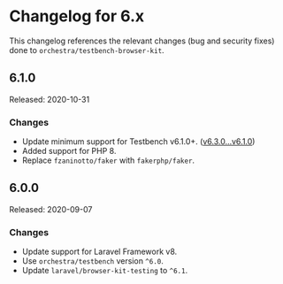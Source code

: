 # Changelog for 6.x

This changelog references the relevant changes (bug and security fixes) done to `orchestra/testbench-browser-kit`.

## 6.1.0

Released: 2020-10-31

### Changes

* Update minimum support for Testbench v6.1.0+. ([v6.3.0...v6.1.0](https://github.com/orchestral/testbench/compare/v6.3.0...v6.1.0))
* Added support for PHP 8.
* Replace `fzaninotto/faker` with `fakerphp/faker`.

## 6.0.0

Released: 2020-09-07

### Changes

* Update support for Laravel Framework v8.
* Use `orchestra/testbench` version `^6.0`.
* Update `laravel/browser-kit-testing` to `^6.1`.
